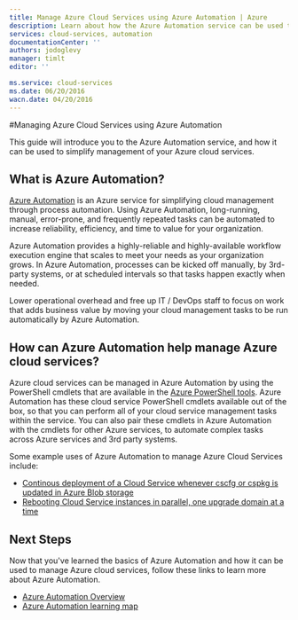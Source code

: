```yaml
---
title: Manage Azure Cloud Services using Azure Automation | Azure
description: Learn about how the Azure Automation service can be used to manage Azure cloud services at scale.
services: cloud-services, automation
documentationCenter: ''
authors: jodoglevy
manager: timlt
editor: ''

ms.service: cloud-services
ms.date: 06/20/2016
wacn.date: 04/20/2016
---
```


#Managing Azure Cloud Services using Azure Automation

This guide will introduce you to the Azure Automation service, and how it can be used to simplify management of your Azure cloud services.

## What is Azure Automation?

[Azure Automation](https://www.azure.cn/home/features/automation) is an Azure service for simplifying cloud management through process automation. Using Azure Automation, long-running, manual, error-prone, and frequently repeated tasks can be automated to increase reliability, efficiency, and time to value for your organization.

Azure Automation provides a highly-reliable and highly-available workflow execution engine that scales to meet your needs as your organization grows. In Azure Automation, processes can be kicked off manually, by 3rd-party systems, or at scheduled intervals so that tasks happen exactly when needed.

Lower operational overhead and free up IT / DevOps staff to focus on work that adds business value by moving your cloud management tasks to be run automatically by Azure Automation.

## How can Azure Automation help manage Azure cloud services?

Azure cloud services can be managed in Azure Automation by using the PowerShell cmdlets that are available in the [Azure PowerShell tools](https://msdn.microsoft.com/zh-cn/library/azure/jj156055.aspx). Azure Automation has these cloud service PowerShell cmdlets available out of the box, so that you can perform all of your cloud service management tasks within the service. You can also pair these cmdlets in Azure Automation with the cmdlets for other Azure services, to automate complex tasks across Azure services and 3rd party systems.

Some example uses of Azure Automation to manage Azure Cloud Services include:

- [Continous deployment of a Cloud Service whenever cscfg or cspkg is updated in Azure Blob storage](https://gallery.technet.microsoft.com/scriptcenter/Continuous-Deployment-of-A-eeebf3a6)
- [Rebooting Cloud Service instances in parallel, one upgrade domain at a time](https://gallery.technet.microsoft.com/scriptcenter/Reboot-Cloud-Service-PaaS-b337a06d)

## Next Steps

Now that you've learned the basics of Azure Automation and how it can be used to manage Azure cloud services, follow these links to learn more about Azure Automation.

- [Azure Automation Overview](../automation/automation-intro.md)
- [Azure Automation learning map](https://azure.microsoft.com/documentation/learning-paths/automation)
